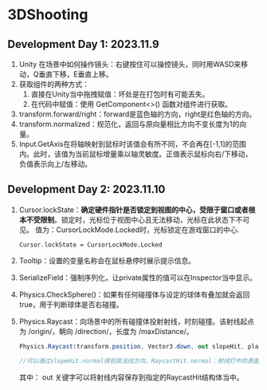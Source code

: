 # 3DShooting

## Development Day 1: 2023.11.9

1. Unity 在场景中如何操作镜头：右键按住可以操控镜头，同时用WASD来移动，Q垂直下移，E垂直上移。
2. 获取组件的两种方式：
   1. 直接在Unity当中拖拽赋值：坏处是在打包时有可能丢失。
   2. 在代码中赋值：使用 GetComponent<>() 函数对组件进行获取。
3. transform.forward/right：forward是蓝色轴的方向，right是红色轴的方向。
4. transform.normalized：规范化，返回与原向量相比方向不变长度为1的向量。
5. Input.GetAxis在将轴映射到鼠标时该值会有所不同，不会再在[-1,1]的范围内。此时，该值为当前鼠标增量乘以轴灵敏度。正值表示鼠标向右/下移动，负值表示向上/左移动。

## Development Day 2: 2023.11.10

1. Cursor.lockState：**确定硬件指针是否锁定到视图的中心，受限于窗口或者根本不受限制**。锁定时，光标位于视图中心且无法移动，光标在此状态下不可见。 值为：CursorLockMode.Locked时，光标锁定在游戏窗口的中心.

   ```
   Cursor.lockState = CursorLockMode.Locked
   ```

2. Tooltip：设置的变量名称会在鼠标悬停时展示提示信息。

3. SerializeField：强制序列化，让private属性的值可以在Inspector当中显示。

4. Physics.CheckSphere()：如果有任何碰撞体与设定的球体有叠加就会返回true，用于判断球体是否右碰撞。

5. Physics.Raycast：向场景中的所有碰撞体投射射线，时刻碰撞。该射线起点为 /origin/，朝向 /direction/，长度为 /maxDistance/。

   ```c#
   Physics.Raycast(transform.position, Vector3.down, out slopeHit, playerHeight * 0.5f + 0.4f)
   
   //可以通过slopeHit.normal得到其法线方向。RaycastHit.normal：射线打中的表面的法线。
   ```

   其中： out 关键字可以将射线内容保存到指定的RaycastHit结构体当中。
